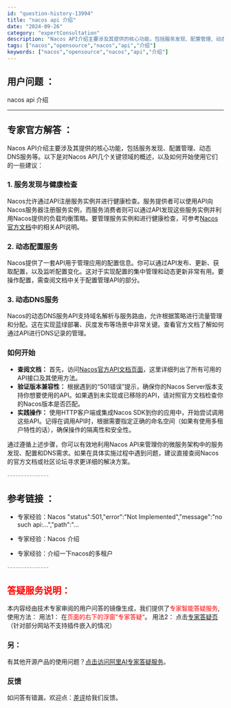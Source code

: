 ```yaml
---
id: "question-history-13994"
title: "nacos api 介绍"
date: "2024-09-26"
category: "expertConsultation"
description: "Nacos API介绍主要涉及其提供的核心功能，包括服务发现、配置管理、动态DNS服务等。以下是对Nacos API几个关键领域的概述，以及如何开始使用它们的一些建议：### 1. 服务发现与健康检查Nacos允许通过API注册服务实例并进行健康检查。服务提供者可以使用API向Nacos服务器注册服"
tags: ["nacos","opensource","nacos","api","介绍"]
keywords: ["nacos","opensource","nacos","api","介绍"]
---
```


## 用户问题 ： 
 nacos api 介绍  

---------------
## 专家官方解答 ：

Nacos API介绍主要涉及其提供的核心功能，包括服务发现、配置管理、动态DNS服务等。以下是对Nacos API几个关键领域的概述，以及如何开始使用它们的一些建议：

### 1. 服务发现与健康检查
Nacos允许通过API注册服务实例并进行健康检查。服务提供者可以使用API向Nacos服务器注册服务实例，而服务消费者则可以通过API发现这些服务实例并利用Nacos提供的负载均衡策略。要管理服务实例和进行健康检查，可参考[Nacos官方文档](https://nacos.io/docs/latest/guide/user/open-api.html)中的相关API说明。

### 2. 动态配置服务
Nacos提供了一套API用于管理应用的配置信息。你可以通过API发布、更新、获取配置，以及监听配置变化。这对于实现配置的集中管理和动态更新非常有用。要操作配置，需查阅文档中关于配置管理API的部分。

### 3. 动态DNS服务
Nacos的动态DNS服务API支持域名解析与服务路由，允许根据策略进行流量管理和分配。这在实现蓝绿部署、灰度发布等场景中非常关键。查看官方文档了解如何通过API进行DNS记录的管理。

### 如何开始
- **查阅文档：** 首先，访问[Nacos官方API文档页面](https://nacos.io/docs/latest/guide/user/open-api.html)，这里详细列出了所有可用的API接口及其使用方法。
- **验证版本兼容性：** 根据遇到的“501错误”提示，确保你的Nacos Server版本支持你想要使用的API。如果遇到未实现或已移除的API，请对照官方文档检查你的Nacos版本是否匹配。
- **实践操作：** 使用HTTP客户端或集成Nacos SDK到你的应用中，开始尝试调用这些API。记得在调用API时，根据需要指定正确的命名空间（如果有使用多租户特性的话），确保操作的隔离性和安全性。

通过遵循上述步骤，你可以有效地利用Nacos API来管理你的微服务架构中的服务发现、配置和DNS需求。如果在具体实施过程中遇到问题，建议直接查阅Nacos的官方文档或社区论坛寻求更详细的解决方案。


<font color="#949494">---------------</font> 


## 参考链接 ：

* 专家经验：Nacos "status":501,"error":"Not Implemented","message":"no such api:...","path":"... 
 
 * 专家经验：Nacos 介绍 
 
 * 专家经验：介绍一下nacos的多租户 


 <font color="#949494">---------------</font> 
 


## <font color="#FF0000">答疑服务说明：</font> 

本内容经由技术专家审阅的用户问答的镜像生成，我们提供了<font color="#FF0000">专家智能答疑服务</font>,使用方法：
用法1： 在<font color="#FF0000">页面的右下的浮窗”专家答疑“</font>。
用法2： 点击[专家答疑页](https://answer.opensource.alibaba.com/docs/intro)（针对部分网站不支持插件嵌入的情况）
### 另：


有其他开源产品的使用问题？[点击访问阿里AI专家答疑服务](https://answer.opensource.alibaba.com/docs/intro)。
### 反馈
如问答有错漏，欢迎点：[差评](https://ai.nacos.io/user/feedbackByEnhancerGradePOJOID?enhancerGradePOJOId=14012)给我们反馈。
